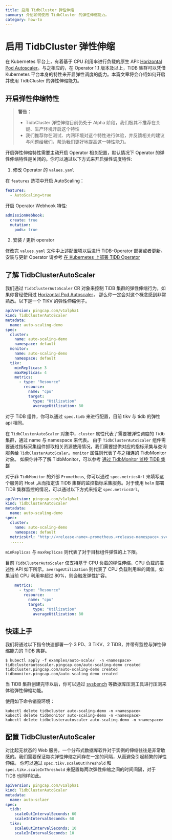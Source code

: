 ```yaml
---
title: 启用 TidbCluster 弹性伸缩
summary: 介绍如何使用 TidbCluster 的弹性伸缩能力。
category: how-to
---
```


# 启用 TidbCluster 弹性伸缩

在 Kubernetes 平台上，有着基于 CPU 利用率进行负载的原生 API: [Horizontal Pod Autoscaler](https://kubernetes.io/zh/docs/tasks/run-application/horizontal-pod-autoscale/)。与之相应的，在 Operator 1.1 版本及以上，TiDB 集群可以凭借 Kubernetes 平台本身的特性来开启弹性调度的能力。本篇文章将会介绍如何开启并使用 TidbCluster 的弹性伸缩能力。

## 开启弹性伸缩特性

> **警告：**
>
> * TidbCluster 弹性伸缩目前仍处于 Alpha 阶段，我们极其不推荐在关键、生产环境开启这个特性
> * 我们推荐你在测试、内网环境对这个特性进行体验，并反馈相关的建议与问题给我们，帮助我们更好地提高这一特性能力。

开启弹性伸缩特性需要主动开启 Operator 相关配置，默认情况下 Operator 的弹性伸缩特性是关闭的。你可以通过以下方式来开启弹性调度特性:

1. 修改 Operator 的 `values.yaml`

在 `features` 选项中开启 AutoScaling：

```yaml
features:
  - AutoScaling=true
```

开启 Operator Webhook 特性:

```yaml
admissionWebhook:
  create: true
  mutation:
    pods: true
```

2. 安装 / 更新 operator

修改完 `values.yaml` 文件中上述配置项以后进行 TiDB-Operator 部署或者更新。 安装与更新 Operator 请参考 [在 Kubernetes 上部署 TiDB Operator](deploy-tidb-operator.md)


## 了解 TidbClusterAutoScaler

我们通过 `TidbClusterAutoScaler` CR 对象来控制 TiDB 集群的弹性伸缩行为，如果你曾经使用过 [Horizontal Pod Autoscaler](https://kubernetes.io/zh/docs/tasks/run-application/horizontal-pod-autoscale/)， 那么你一定会对这个概念感到非常熟悉。以下是一个 TiKV 的弹性伸缩例子。

```yaml
apiVersion: pingcap.com/v1alpha1
kind: TidbClusterAutoScaler
metadata:
  name: auto-scaling-demo
spec:
  cluster:
    name: auto-scaling-demo
    namespace: default
  monitor:
    name: auto-scaling-demo
    namespace: default
  tikv:
    minReplicas: 3
    maxReplicas: 4
    metrics:
      - type: "Resource"
        resource:
          name: "cpu"
          target:
            type: "Utilization"
            averageUtilization: 80
```

对于 TiDB 组件，你可以通过 `spec.tidb` 来进行配置，目前 tikv 与 tidb 的弹性 api 相同。

在 `TidbClusterAutoScaler` 对象中，`cluster` 属性代表了需要被弹性调度的 Tidb 集群，通过 name 与 namespace 来代表。 由于 `TidbClusterAutoScaler` 组件需要通过指标采集组件抓取相关资源使用情况，我们需要提供对应的指标采集与查询服务给 `TidbClusterAutoScaler`。`monitor` 属性则代表了与之相连的 TidbMonitor 对象。 如果你并不了解 TidbMonitor，可以参考 [通过 TidbMonitor 监控 TiDB 集群](monitor-using-tidbmonitor.md)

对于非 `TidbMonitor` 的外部 `Prometheus`, 你可以通过 `spec.metricsUrl` 来填写这个服务的 Host ,从而指定该 TiDB 集群的监控指标采集服务。对于使用 `helm` 部署 TiDB 集群监控的情况，可以通过以下方式来指定 `spec.metricsUrl`。

```yaml
apiVersion: pingcap.com/v1alpha1
kind: TidbClusterAutoScaler
metadata:
  name: auto-scaling-demo
spec:
  cluster:
    name: auto-scaling-demo
    namespace: default
  metricsUrl: "http://<release-name>-prometheus.<release-namespace>.svc:9090"
  ......
```

`minReplicas` 与 `maxReplicas` 则代表了对于目标组件弹性的上下限。

目前 `TidbClusterAutoScaler` 仅支持基于 CPU 负载的弹性伸缩，CPU 负载的描述性 API 如下所示。`averageUtilization` 则代表了 CPU 负载利用率的阈值。如果当前 CPU 利用率超过 80%，则会触发弹性扩容。

```yaml
    metrics:
      - type: "Resource"
        resource:
          name: "cpu"
          target:
            type: "Utilization"
            averageUtilization: 80
```


## 快速上手

我们将通过以下指令快速部署一个 3 PD、3 TiKV、2 TiDB，并带有监控与弹性伸缩能力的 TiDB 集群。

```shell
$ kubectl apply -f examples/auto-scale/  -n <namespace>
tidbclusterautoscaler.pingcap.com/auto-scaling-demo created
tidbcluster.pingcap.com/auto-scaling-demo created
tidbmonitor.pingcap.com/auto-scaling-demo created
```

当 TiDB 集群创建完毕以后，你可以通过 [sysbench](https://www.percona.com/blog/tag/sysbench/) 等数据库压测工具进行压测来体验弹性伸缩功能。

使用如下命令销毁环境：

```shell
kubectl delete tidbcluster auto-scaling-demo -n <namespace>
kubectl delete tidbmonitor auto-scaling-demo -n <namespace>
kubectl delete tidbclusterautoscaler auto-scaling-demo -n <namespace>
```

## 配置 TidbClusterAutoScaler

对比起无状态的 Web 服务，一个分布式数据库软件对于实例的伸缩往往是非常敏感的。我们需要保证每次弹性伸缩之间存在一定的间隔，从而避免引起频繁的弹性伸缩。
你可以通过 `spec.tikv.scaleOutThreshold` 和 `spec.tikv.scaleInThreshold` 来配置每两次弹性伸缩之间的时间间隔，对于 TiDB 也同样如此。

```yaml
apiVersion: pingcap.com/v1alpha1
kind: TidbClusterAutoScaler
metadata:
  name: auto-sclaer
spec:
  tidb:
    scaleOutIntervalSeconds: 60
    scaleInIntervalSeconds: 60
  tikv:
    scaleOutIntervalSeconds: 10
    scaleInIntervalSeconds: 10
```
